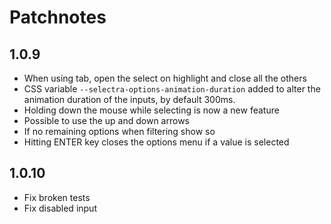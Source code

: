 # Patchnotes
## 1.0.9
- When using tab, open the select on highlight and close all the others
- CSS variable `--selectra-options-animation-duration` added to alter the animation duration of the inputs, by default 300ms. 
- Holding down the mouse while selecting is now a new feature
- Possible to use the up and down arrows
- If no remaining options when filtering show so
- Hitting ENTER key closes the options menu if a value is selected

## 1.0.10
- Fix broken tests
- Fix disabled input